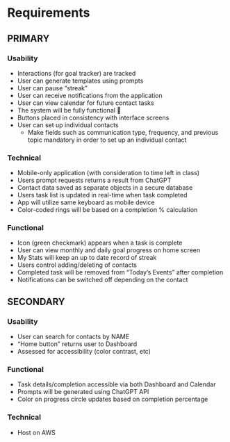 # Requirements

## PRIMARY

### Usability
- Interactions (for goal tracker) are tracked
- User can generate templates using prompts
- User can pause “streak”
- User can receive notifications from the application 
- User can view calendar for future contact tasks
- The system will be fully functional 🙂
- Buttons placed in consistency with interface screens
- User can set up individual contacts
    - Make fields such as communication type, frequency, and previous 
        topic mandatory in order to set up an individual contact

### Technical
- Mobile-only application (with consideration to time left in class)
- Users prompt requests returns a result from ChatGPT
- Contact data saved as separate objects in a secure database
- Users task list is updated in real-time when task completed
- App will utilize same keyboard as mobile device
- Color-coded rings will be based on a completion % calculation

### Functional
- Icon (green checkmark) appears when a task is complete
- User can view monthly and daily goal progress on home screen
- My Stats will keep an up to date record of streak 
- Users control adding/deleting of contacts 
- Completed task will be removed from “Today’s Events” after completion
- Notifications can be switched off depending on the contact

## SECONDARY

### Usability
- User can search for contacts by NAME
- “Home button” returns user to Dashboard
- Assessed for accessibility (color contrast, etc)

### Functional
- Task details/completion accessible via both Dashboard and Calendar
- Prompts will be generated using ChatGPT API
- Color on progress circle updates based on completion percentage

### Technical
- Host on AWS
